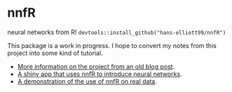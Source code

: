 # nnfR
neural networks from R! 
`devtools::install_github("hans-elliott99/nnfR")`

This package is a work in progress. I hope to convert my notes from this project into some kind of tutorial.  
- [More information on the project from an old blog post](https://hans-elliott99.github.io/nnfs-r/blogpost-1/nnfs-blogpost.html).  
- [A shiny app that uses nnfR to introduce neural networks](https://etatxd-hans0elliott.shinyapps.io/shiny/).   
- [A demonstration of the use of nnfR on real data](https://www.kaggle.com/code/hanselliott/mnist-neural-net-from-scratch).  



